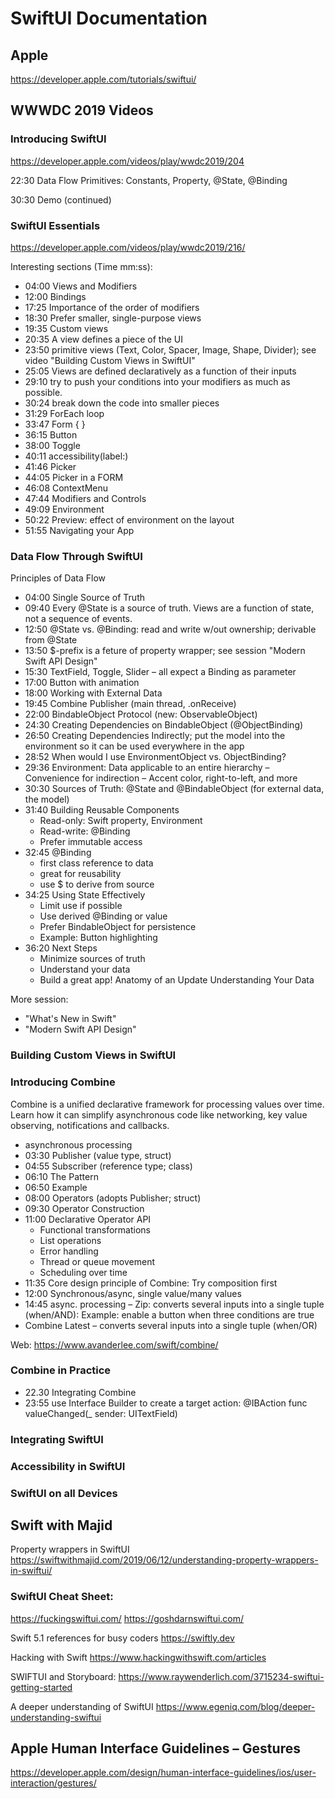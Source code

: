 #  SwiftUI Documentation

## Apple

https://developer.apple.com/tutorials/swiftui/

## WWWDC 2019 Videos

### Introducing SwiftUI
https://developer.apple.com/videos/play/wwdc2019/204

22:30 Data Flow Primitives: Constants, Property, @State, @Binding

30:30 Demo (continued)

### SwiftUI Essentials
https://developer.apple.com/videos/play/wwdc2019/216/

Interesting sections (Time mm:ss):

* 04:00 Views and Modifiers
* 12:00 Bindings
* 17:25 Importance of the order of modifiers
* 18:30 Prefer smaller, single-purpose views
* 19:35 Custom views
* 20:35 A view defines a piece of the UI
* 23:50 primitive views (Text, Color, Spacer, Image, Shape, Divider); see video "Building Custom Views in SwiftUI"
* 25:05 Views are defined declaratively as a function of their inputs
* 29:10 try to push your conditions into your modifiers as much as possible.
* 30:24 break down the code into smaller pieces
* 31:29 ForEach loop
* 33:47 Form { }
* 36:15 Button
* 38:00 Toggle
* 40:11 accessibility(label:)
* 41:46 Picker
* 44:05 Picker in a FORM
* 46:08 ContextMenu
* 47:44 Modifiers and Controls
* 49:09 Environment
* 50:22 Preview: effect of environment on the layout
* 51:55 Navigating your App

### Data Flow Through SwiftUI
Principles of Data Flow
* 04:00 Single Source of Truth
* 09:40 Every @State is a source of truth. 
Views are a function of state, not a sequence of events.
* 12:50 @State vs. @Binding: read and write w/out ownership; derivable from @State
* 13:50 $-prefix is a feture of property wrapper; see session "Modern Swift API Design"
* 15:30 TextField, Toggle, Slider – all expect a Binding as parameter
* 17:00 Button with animation
* 18:00 Working with External Data
* 19:45 Combine Publisher (main thread, .onReceive)
* 22:00 BindableObject Protocol (new: ObservableObject)
* 24:30 Creating Dependencies on BindableObject (@ObjectBinding)
* 26:50 Creating Dependencies Indirectly; put the model into the environment so it can be used everywhere in the app
* 28:52 When would I use EnvironmentObject vs. ObjectBinding?
* 29:36 Environment: Data applicable to an entire hierarchy – Convenience for indirection – Accent color, right-to-left, and more
* 30:30 Sources of Truth: @State and @BindableObject (for external data, the model)
* 31:40 Building Reusable Components
    * Read-only: Swift property, Environment
    * Read-write: @Binding
    * Prefer immutable access
* 32:45 @Binding
    * first class reference to data
    * great for reusability
    * use $ to derive from source
* 34:25 Using State Effectively
    * Limit use if possible
    * Use derived @Binding or value
    * Prefer BindableObject for persistence
    * Example: Button highlighting
* 36:20 Next Steps
    * Minimize sources of truth
    * Understand your data
    * Build a great app!
Anatomy of an Update
Understanding Your Data

More session:
* "What's New in Swift"
* "Modern Swift API Design"


### Building Custom Views in SwiftUI


### Introducing Combine
Combine is a unified declarative framework for processing values over time. Learn how it can simplify asynchronous code like networking, key value observing, notifications and callbacks.
* asynchronous processing
* 03:30 Publisher (value type, struct)
* 04:55 Subscriber (reference type; class)
* 06:10 The Pattern
* 06:50 Example
* 08:00 Operators (adopts Publisher; struct)
* 09:30 Operator Construction
* 11:00 Declarative Operator API
    * Functional transformations
    * List operations
    * Error handling
    * Thread or queue movement
    * Scheduling over time
* 11:35 Core design principle of Combine: Try composition first
* 12:00 Synchronous/async, single value/many values
* 14:45 async. processing – Zip: converts several inputs into a single tuple (when/AND): 
Example: enable a button when three conditions are true
* Combine Latest – converts several inputs into a single tuple (when/OR)

Web: https://www.avanderlee.com/swift/combine/

### Combine in Practice
* 22.30 Integrating Combine
* 23:55 use Interface Builder to create a target action: @IBAction func valueChanged(_ sender: UITextField)




### Integrating SwiftUI

### Accessibility in SwiftUI

### SwiftUI on all Devices



## Swift with Majid
Property wrappers in SwiftUI
https://swiftwithmajid.com/2019/06/12/understanding-property-wrappers-in-swiftui/

### SwiftUI Cheat Sheet:
https://fuckingswiftui.com/
https://goshdarnswiftui.com/


Swift 5.1 references for busy coders
https://swiftly.dev

Hacking with Swift
https://www.hackingwithswift.com/articles

SWIFTUI and  Storyboard:
https://www.raywenderlich.com/3715234-swiftui-getting-started

A deeper understanding of SwiftUI
https://www.egeniq.com/blog/deeper-understanding-swiftui


## Apple Human Interface Guidelines – Gestures
https://developer.apple.com/design/human-interface-guidelines/ios/user-interaction/gestures/

